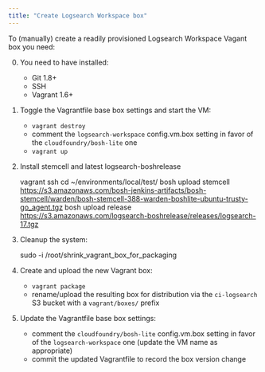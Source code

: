 ```yaml
---
title: "Create Logsearch Workspace box"
---
```


To (manually) create a readily provisioned Logsearch Workspace Vagant box you need:

0. You need to have installed:
    * Git 1.8+
    * SSH
    * Vagrant 1.6+
0. Toggle the Vagrantfile base box settings and start the VM:
    * `vagrant destroy`
    * comment the `logsearch-workspace` config.vm.box setting in favor of the `cloudfoundry/bosh-lite` one
    * `vagrant up`
0. Install stemcell and latest logsearch-boshrelease

    vagrant ssh
    cd ~/environments/local/test/
    bosh upload stemcell https://s3.amazonaws.com/bosh-jenkins-artifacts/bosh-stemcell/warden/bosh-stemcell-388-warden-boshlite-ubuntu-trusty-go_agent.tgz
    bosh upload release https://s3.amazonaws.com/logsearch-boshrelease/releases/logsearch-17.tgz

0. Cleanup the system:
    
    sudo -i
    /root/shrink_vagrant_box_for_packaging

0. Create and upload the new Vagrant box:
    * `vagrant package`
    * rename/upload the resulting box for distribution via the `ci-logsearch` S3 bucket with a `vagrant/boxes/` prefix
0. Update the Vagrantfile base box settings:
    * comment the `cloudfoundry/bosh-lite` config.vm.box setting in favor of the `logsearch-workspace` one (update the VM name as appropriate)
    * commit the updated Vagrantfile to record the box version change
